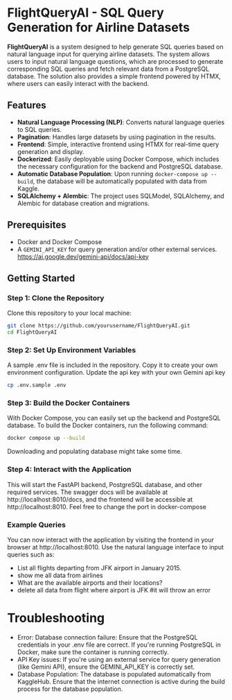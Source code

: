 # FlightQueryAI - SQL Query Generation for Airline Datasets

**FlightQueryAI** is a system designed to help generate SQL queries based on natural language input for querying airline datasets. The system allows users to input natural language questions, which are processed to generate corresponding SQL queries and fetch relevant data from a PostgreSQL database. The solution also provides a simple frontend powered by HTMX, where users can easily interact with the backend.

## Features
- **Natural Language Processing (NLP)**: Converts natural language queries to SQL queries.
- **Pagination**: Handles large datasets by using pagination in the results.
- **Frontend**: Simple, interactive frontend using HTMX for real-time query generation and display.
- **Dockerized**: Easily deployable using Docker Compose, which includes the necessary configuration for the backend and PostgreSQL database.
- **Automatic Database Population**: Upon running `docker-compose up --build`, the database will be automatically populated with data from Kaggle.
- **SQLAlchemy + Alembic**: The project uses SQLModel, SQLAlchemy, and Alembic for database creation and migrations.

## Prerequisites
- Docker and Docker Compose
- A `GEMINI_API_KEY` for query generation and/or other external services. https://ai.google.dev/gemini-api/docs/api-key

## Getting Started

### Step 1: Clone the Repository
Clone this repository to your local machine:

```bash
git clone https://github.com/yourusername/FlightQueryAI.git
cd FlightQueryAI
```
### Step 2: Set Up Environment Variables
A sample .env file is included in the repository. Copy it to create your own environment configuration. Update the api key with your own Gemini api key

```bash
cp .env.sample .env
```
### Step 3: Build the Docker Containers
With Docker Compose, you can easily set up the backend and PostgreSQL database. To build the Docker containers, run the following command:

```bash
docker compose up --build
```
Downloading and populating database might take some time.

### Step 4: Interact with the Application
This will start the FastAPI backend, PostgreSQL database, and other required services. The swagger docs will be available at http://localhost:8010/docs, and the frontend will be accessible at http://localhost:8010. Feel free to change the port in docker-compose

###  Example Queries
You can now interact with the application by visiting the frontend in your browser at http://localhost:8010. Use the natural language interface to input queries such as:

- List all flights departing from JFK airport in January 2015.
- show me all data from airlines
- What are the available airports and their locations?
- delete all data from flight where airport is JFK #it will throw an error

# Troubleshooting
- Error: Database connection failure: Ensure that the PostgreSQL credentials in your .env file are correct. If you're running PostgreSQL in Docker, make sure the container is running correctly.
- API Key issues: If you're using an external service for query generation (like Gemini API), ensure the GEMINI_API_KEY is correctly set.
- Database Population: The database is populated automatically from KaggleHub. Ensure that the internet connection is active during the build process for the database population.





